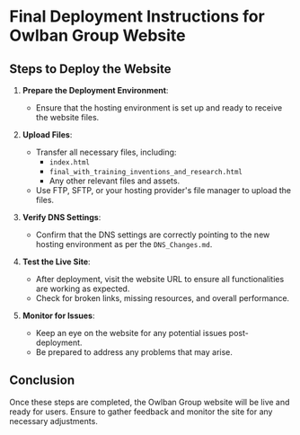 # Final Deployment Instructions for Owlban Group Website

## Steps to Deploy the Website

1. **Prepare the Deployment Environment**:
   - Ensure that the hosting environment is set up and ready to receive the website files.

2. **Upload Files**:
   - Transfer all necessary files, including:
     - `index.html`
     - `final_with_training_inventions_and_research.html`
     - Any other relevant files and assets.
   - Use FTP, SFTP, or your hosting provider's file manager to upload the files.

3. **Verify DNS Settings**:
   - Confirm that the DNS settings are correctly pointing to the new hosting environment as per the `DNS_Changes.md`.

4. **Test the Live Site**:
   - After deployment, visit the website URL to ensure all functionalities are working as expected.
   - Check for broken links, missing resources, and overall performance.

5. **Monitor for Issues**:
   - Keep an eye on the website for any potential issues post-deployment.
   - Be prepared to address any problems that may arise.

## Conclusion
Once these steps are completed, the Owlban Group website will be live and ready for users. Ensure to gather feedback and monitor the site for any necessary adjustments.
